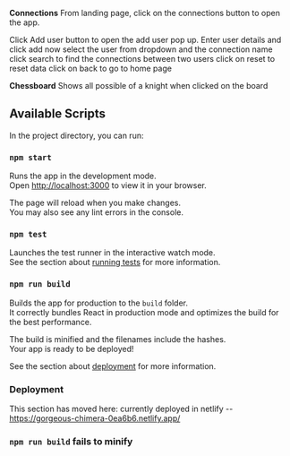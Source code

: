 **Connections**
From landing page, click on the connections button to open the app.

Click Add user button to open the add user pop up.
Enter user details and click add
now select the user from dropdown and the connection name
click search to find the connections between two users
click on reset to reset data
click on back to go to home page

**Chessboard**
Shows all possible of a knight when clicked on the board

## Available Scripts

In the project directory, you can run:

### `npm start`

Runs the app in the development mode.\
Open [http://localhost:3000](http://localhost:3000) to view it in your browser.

The page will reload when you make changes.\
You may also see any lint errors in the console.

### `npm test`

Launches the test runner in the interactive watch mode.\
See the section about [running tests](https://facebook.github.io/create-react-app/docs/running-tests) for more information.

### `npm run build`

Builds the app for production to the `build` folder.\
It correctly bundles React in production mode and optimizes the build for the best performance.

The build is minified and the filenames include the hashes.\
Your app is ready to be deployed!

See the section about [deployment](https://facebook.github.io/create-react-app/docs/deployment) for more information.


### Deployment

This section has moved here: currently deployed in netlify -- https://gorgeous-chimera-0ea6b6.netlify.app/
### `npm run build` fails to minify
